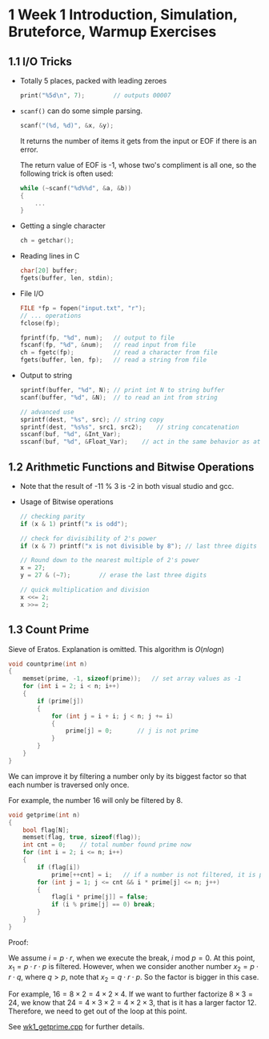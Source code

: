 # 1 Week 1 Introduction, Simulation, Bruteforce, Warmup Exercises

## 1.1 I/O Tricks

- Totally 5 places, packed with leading zeroes

  ```c++
  print("%5d\n", 7);		// outputs 00007
  ```

- `scanf()` can do some simple parsing.

  ```c++
  scanf("(%d, %d)", &x, &y);
  ```

  It returns the number of items it gets from the input or EOF if there is an error.

  The return value of EOF is -1, whose two's compliment is all one, so the following trick is often used:

  ```c++
  while (~scanf("%d%%d", &a, &b))
  {
      ...
  }
  ```

- Getting a single character

  ```c++
  ch = getchar();
  ```

- Reading lines in C

  ```c++
  char[20] buffer;
  fgets(buffer, len, stdin);
  ```

- File I/O

  ```C++
  FILE *fp = fopen("input.txt", "r");
  // ... operations
  fclose(fp);
  ```

  ```c++
  fprintf(fp, "%d", num);	// output to file
  fscanf(fp, "%d", &num);	// read input from file
  ch = fgetc(fp);			// read a character from file
  fgets(buffer, len, fp);	// read a string from file
  ```

- Output to string

  ```c++
  sprintf(buffer, "%d", N);	// print int N to string buffer
  scanf(buffer, "%d", &N);	// to read an int from string
  
  // advanced use
  sprintf(dest, "%s", src);	// string copy
  sprintf(dest, "%s%s", src1, src2);	// string concatenation
  sscanf(buf, "%d", &Int_Var);
  sscanf(buf, "%d", &Float_Var);	// act in the same behavior as atoi() and atol()
  ```



## 1.2 Arithmetic Functions and Bitwise Operations

- Note that the result of -11 % 3 is -2 in both visual studio and gcc.

- Usage of Bitwise operations

  ```c++
  // checking parity
  if (x & 1) printf("x is odd");
  
  // check for divisibility of 2's power
  if (x & 7) printf("x is not divisible by 8"); // last three digits are not 000
  
  // Round down to the nearest multiple of 2's power
  x = 27;
  y = 27 & (~7);		// erase the last three digits
  
  // quick multiplication and division
  x <<= 2;
  x >>= 2;
  ```

  

  

##  1.3 Count Prime

Sieve of Eratos. Explanation is omitted. This algorithm is $O(nlogn)$

```c++
void countprime(int n)
{
    memset(prime, -1, sizeof(prime));	// set array values as -1
    for (int i = 2; i < n; i++)
    {
        if (prime[j])
        {
            for (int j = i + i; j < n; j += i)
        	{
            	prime[j] = 0;		// j is not prime
        	}
        }
    }
}
```

We can improve it by filtering a number only by its biggest factor so that each number is traversed only once. 

For example, the number 16 will only be filtered by 8.

```c++
void getprime(int n)
{
    bool flag[N];
    memset(flag, true, sizeof(flag));
    int cnt = 0;	// total number found prime now
    for (int i = 2; i <= n; i++)
    {
        if (flag[i])
            prime[++cnt] = i;	// if a number is not filtered, it is prime
        for (int j = 1; j <= cnt && i * prime[j] <= n; j++)
        {
            flag[i * prime[j]] = false;
            if (i % prime[j] == 0) break;
        }
    }
}
```

Proof:

We assume $i=p\cdot r$, when we execute the break, $i\text{ mod }p=0$. At this point, $x_1=p\cdot r\cdot p$ is filtered. However, when we consider another number $x_2 = p\cdot r\cdot q$, where $q>p$, note that $x_2 = q\cdot r\cdot p$. So the factor is bigger in this case.

For example, $16=8\times 2=4\times 2\times 4$. If we want to further factorize $8\times 3=24$, we know that $24=4\times 3\times 2=4\times 2\times 3$, that is it has a larger factor 12. Therefore, we need to get out of the loop at this point.

See [wk1_getprime.cpp](wk1_getprime.cpp) for further details.

